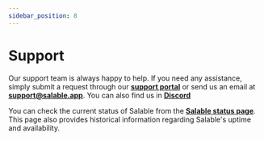 ```yaml
---
sidebar_position: 8
---
```


# Support

Our support team is always happy to help. If you need any assistance, simply
submit a request through our
[**support portal**](https://salable.atlassian.net/servicedesk/customer/portals)
or send us an email at **<support@salable.app>**. You can also find us in [**Discord**](https://discord.com/invite/ddemxcdThC)

You can check the current status of Salable from the
[**Salable status page**](https://salable.statuspage.io/). This page also
provides historical information regarding Salable's uptime and availability.

